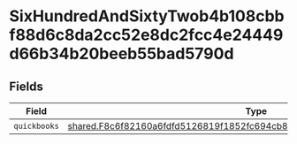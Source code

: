 # SixHundredAndSixtyTwob4b108cbbf88d6c8da2cc52e8dc2fcc4e24449d66b34b20beeb55bad5790d


## Fields

| Field                                                                                                                                                              | Type                                                                                                                                                               | Required                                                                                                                                                           | Description                                                                                                                                                        |
| ------------------------------------------------------------------------------------------------------------------------------------------------------------------ | ------------------------------------------------------------------------------------------------------------------------------------------------------------------ | ------------------------------------------------------------------------------------------------------------------------------------------------------------------ | ------------------------------------------------------------------------------------------------------------------------------------------------------------------ |
| `quickbooks`                                                                                                                                                       | [shared.F8c6f82160a6fdfd5126819f1852fc694cb8161367b6d04413104146646d63fb](../../models/shared/f8c6f82160a6fdfd5126819f1852fc694cb8161367b6d04413104146646d63fb.md) | :heavy_minus_sign:                                                                                                                                                 | N/A                                                                                                                                                                |